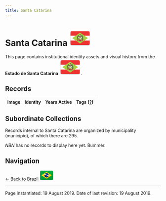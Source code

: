 ```yaml
---
title: Santa Catarina
---
```


# Santa Catarina <img src="../../images/FlagKit/SA/BR/SC/SC@3x.png" class="flagkit-head">

This page contains institutional identity assets and visual history from the **Estado de Santa Catarina** <img src="../../images/FlagKit/SA/BR/SC/SC@3x.png" class="flagkit">.

## Records

| Image | Identity | Years Active | Tags ([?](/guide/flags.html#Flags-Aiding-in-Classification)) |
| :---: | :------- | :-----------:| :---: |

## Subordinate Collections

Records internal to Santa Catarina are organized by municipality (município), of which there are 295.

*NBN* has no records to display here yet. Bummer.

## Navigation

[← Back to Brazil <img src="../../images/FlagKit/SA/BR/BR@2x.png" class="flagkit">](../BR.html)

---

Page instantiated: 19 August 2019.
Date of last revision: 19 August 2019.